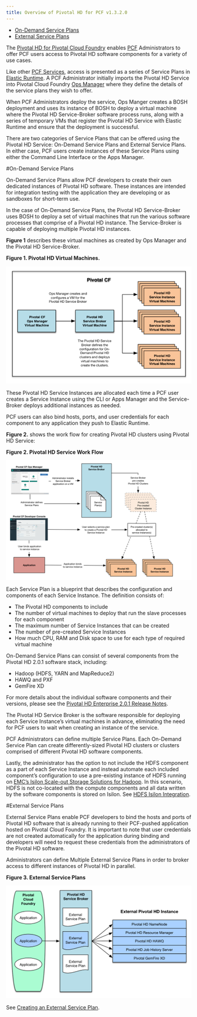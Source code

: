 ```yaml
---
title: Overview of Pivotal HD for PCF v1.3.2.0
---
```


* [On-Demand Service Plans](#on-demand)
* [External Service Plans](#ext-plans)

The [Pivotal HD for Pivotal Cloud Foundry](https://network.pivotal.io/products/pivotal-hd-service) enables [PCF](http://docs.pivotal.io/pivotalcf/getstarted/pcf-docs.html) Administrators to offer PCF users access to Pivotal HD software components for a variety of use cases.

Like other [PCF Services](http://docs.pivotal.io/pivotalcf/services/overview.html), access is presented as a series of Service Plans in [Elastic Runtime](http://docs.pivotal.io/pivotalcf/concepts/overview.html).  A PCF Administrator initially imports the Pivotal HD Service into Pivotal Cloud Foundry [Ops Manager](http://docs.pivotal.io/pivotalcf/customizing/) where they define the details of the service plans they wish to offer.

When PCF Administrators deploy the service, Ops Manger creates a BOSH deployment and uses its instance of BOSH to deploy a virtual machine where the Pivotal HD Service-Broker software process runs, along with a series of temporary VMs that register the Pivotal HD Service with Elastic Runtime and ensure that the deployment is successful.

There are two categories of Service Plans that can be offered using the Pivotal HD Service: On-Demand Service Plans and External Service Plans.  In either case, PCF users create instances of these Service Plans using either the Command Line Interface or the Apps Manager.

<a id="on-demand"></a>
#On-Demand Service Plans

On-Demand Service Plans allow PCF developers to create their own dedicated instances of Pivotal HD software.  These instances are intended for integration testing with the application they are developing or as sandboxes for short-term use.

In the case of On-Demand Service Plans, the Pivotal HD Service-Broker uses BOSH to deploy a set of virtual machines that run the various software processes that comprise of a Pivotal HD instance.  The Service-Broker is capable of deploying multiple Pivotal HD instances.

**Figure 1** describes these virtual machines as created by Ops Manager and the Pivotal HD Service-Broker.

**Figure 1. Pivotal HD Virtual Machines.**

![PHD - CF Architecture](images/architecture.png)

These Pivotal HD Service Instances are allocated each time a PCF user creates a Service Instance using the CLI or Apps Manager and the Service-Broker deploys additional instances as needed.

PCF users can also bind hosts, ports, and user credentials for each component to any application they push to Elastic Runtime.

**Figure 2.** shows the work flow for creating Pivotal HD clusters using Pivotal HD Service:

**Figure 2. Pivotal HD Service Work Flow**

![Data Service Work Flow](/images/data_service.png "Data Service Work Flow")

Each Service Plan is a blueprint that describes the configuration and components of each Service Instance. The definition consists of:

* The Pivotal HD components to include
* The number of virtual machines to deploy that run the slave processes for each component
* The maximum number of Service Instances that can be created
* The number of pre-created Service Instances
* How much CPU, RAM and Disk space to use for each type of required virtual machine

On-Demand Service Plans can consist of several components from the Pivotal HD 2.0.1 software stack, including:

* Hadoop (HDFS, YARN and MapReduce2)
* HAWQ and PXF
* GemFire XD

For more details about the individual software components and their versions, please see the [Pivotal HD Enterprise 2.0.1 Release Notes](http://pivotalhd.docs.pivotal.io/doc/2010/PHDEnterprise2.0.1ReleaseNotes.html#PHDEnterprise2.0.1ReleaseNotes-VersioningandCompatibility).

The Pivotal HD Service Broker is the software responsible for deploying each Service Instance’s virtual machines in advance, eliminating the need for PCF users to wait when creating an instance of the service.

PCF Administrators can define multiple Service Plans. Each On-Demand Service Plan can create differently-sized Pivotal HD clusters or clusters comprised of different Pivotal HD software components.

Lastly, the administrator has the option to not include the HDFS component as a part of each Service Instance and instead automate each included component’s configuration to use a pre-existing instance of HDFS running on [EMC’s Isilon Scale-out Storage Solutions for Hadoop](http://www.emc.com/big-data/scale-out-storage-hadoop.htm).  In this scenario, HDFS is not co-located with the compute components and all data written by the software components is stored on Isilon. See [HDFS Isilon Integration](isilon.html).

<a id="ext-plans"></a>
#External Service Plans

External Service Plans enable PCF developers to bind the hosts and ports of Pivotal HD software that is already running to their PCF-pushed application hosted on Pivotal Cloud Foundry.  It is important to note that user credentials are not created automatically for the application during binding and developers will need to request these credentials from the administrators of the Pivotal HD software.

Administrators can define Multiple External Service Plans in order to broker access to different instances of Pivotal HD in parallel.

**Figure 3. External Service Plans**

![External Service Plans](/images/external_service_plan.png "External Service Plans")

See [Creating an External Service Plan](external-service-plans.html).

<a id="hawq-hdsf"></a>






